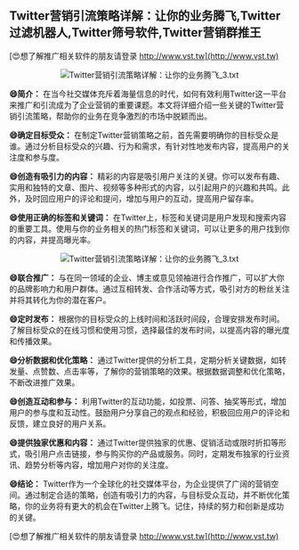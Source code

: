 ## **Twitter营销引流策略详解：让你的业务腾飞,Twitter过滤机器人,Twitter筛号软件,Twitter营销群推王**

[😍想了解推广相关软件的朋友请登录 http://www.vst.tw](http://www.vst.tw)

 <center><img src="https://vst.tw/MP4/tuiguang/png/0.png" alt="Twitter营销引流策略详解：让你的业务腾飞_3.txt"></center>

**😄简介：**
在当今社交媒体充斥着海量信息的时代，如何有效利用Twitter这一平台来推广和引流成为了企业营销的重要课题。本文将详细介绍一些关键的Twitter营销引流策略，帮助你的业务在竞争激烈的市场中脱颖而出。

**😄确定目标受众：**
在制定Twitter营销策略之前，首先需要明确你的目标受众是谁。通过分析目标受众的兴趣、行为和需求，有针对性地发布内容，提高用户的关注度和参与度。

**😄创造有吸引力的内容：**
精彩的内容是吸引用户关注的关键。你可以发布有趣、实用和独特的文章、图片、视频等多种形式的内容，以引起用户的兴趣和共鸣。此外，及时回应用户的评论和提问，增加与用户的互动，提高用户留存率。

**😄使用正确的标签和关键词：**
在Twitter上，标签和关键词是用户发现和搜索内容的重要工具。使用与你的业务相关的热门标签和关键词，可以让更多的用户找到你的内容，并提高曝光率。

 <center><img src="https://vst.tw/MP4/tuiguang/png/1.png" alt="Twitter营销引流策略详解：让你的业务腾飞_3.txt"></center>

**😄联合推广：**
与在同一领域的企业、博主或意见领袖进行合作推广，可以扩大你的品牌影响力和用户群体。通过互相转发、合作活动等方式，吸引对方的粉丝关注并将其转化为你的潜在客户。

**😄定时发布：**
根据你的目标受众的上线时间和活跃时间段，合理安排发布时间。了解目标受众的在线习惯和使用习惯，选择最佳的发布时间，以提高内容的曝光度和传播效果。

**😄分析数据和优化策略：**
通过Twitter提供的分析工具，定期分析关键数据，如转发量、点赞数、点击率等，了解你的营销策略的效果。根据数据调整和优化策略，不断改进推广效果。

**😄创造互动和参与：**
利用Twitter的互动功能，如投票、问答、抽奖等形式，增加用户的参与度和互动性。鼓励用户分享自己的观点和经验，积极回应用户的评论和反馈，建立良好的用户关系。

**😄提供独家优惠和内容：**
通过Twitter提供独家的优惠、促销活动或限时折扣等形式，吸引用户点击链接，参与购买你的产品或服务。同时，定期发布独家的行业资讯、趋势分析等内容，增加用户对你的关注度。

**😄结论：**
Twitter作为一个全球化的社交媒体平台，为企业提供了广阔的营销空间。通过制定合适的策略，创造有吸引力的内容，与目标受众互动，并不断优化策略，你的业务将有更大的机会在Twitter上腾飞。记住，持续的努力和创新是成功的关键。

[😍想了解推广相关软件的朋友请登录 http://www.vst.tw](http://www.vst.tw)



